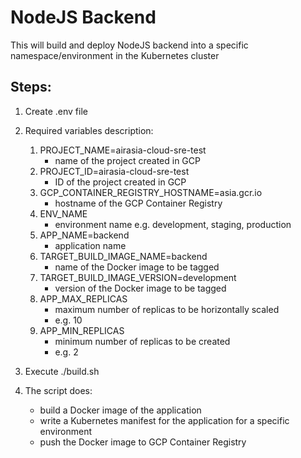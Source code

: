 # NodeJS Backend

This will build and deploy NodeJS backend into a specific namespace/environment in the Kubernetes cluster

## Steps:

1. Create .env file

2. Required variables description:

    1. PROJECT_NAME=airasia-cloud-sre-test
        - name of the project created in GCP
    2. PROJECT_ID=airasia-cloud-sre-test
        - ID of the project created in GCP
    3. GCP_CONTAINER_REGISTRY_HOSTNAME=asia.gcr.io
        - hostname of the GCP Container Registry
    4. ENV_NAME
        - environment name e.g. development, staging, production
    5. APP_NAME=backend
        - application name
    6. TARGET_BUILD_IMAGE_NAME=backend
        - name of the Docker image to be tagged
    7. TARGET_BUILD_IMAGE_VERSION=development
        - version of the Docker image to be tagged
    8. APP_MAX_REPLICAS
        - maximum number of replicas to be horizontally scaled
        - e.g. 10
    9. APP_MIN_REPLICAS
        - minimum number of replicas to be created
        - e.g. 2

3. Execute ./build.sh

4. The script does:
    - build a Docker image of the application
    - write a Kubernetes manifest for the application for a specific environment
    - push the Docker image to GCP Container Registry

